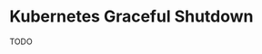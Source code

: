 # Kubernetes Graceful Shutdown

<!--
https://pracucci.com/graceful-shutdown-of-kubernetes-pods.html
https://kubernetes.io/blog/2021/04/21/graceful-node-shutdown-beta/
https://learnk8s.io/graceful-shutdown
https://cloud.google.com/blog/products/containers-kubernetes/kubernetes-best-practices-terminating-with-grace
-->

TODO
